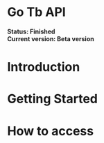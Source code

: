 # Go Tb API
**Status: Finished** <br>
**Current version: Beta version**

# Introduction


# Getting Started

# How to access

